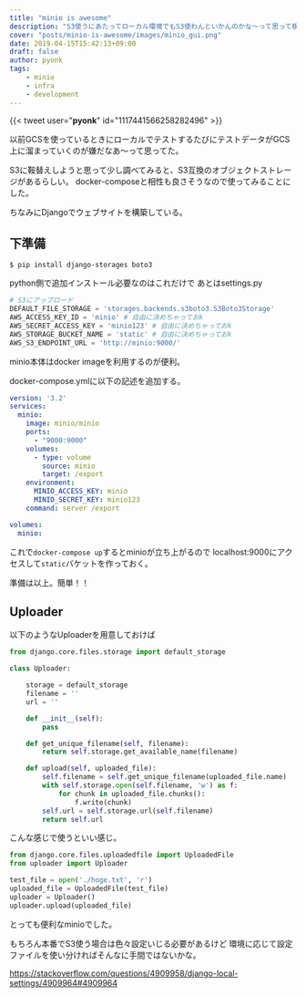 ```yaml
---
title: "minio is awesome"
description: "S3使うにあたってローカル環境でもS3使わんといかんのかな〜って思って検索したらminioというS3互換のオブジェクトストレージがあった件"
cover: "posts/minio-is-awesome/images/minio_gui.png"
date: 2019-04-15T15:42:13+09:00
draft: false
author: pyonk
tags:
    - minio
    - infra
    - development
---
```


{{< tweet user="__pyonk__" id="1117441566258282496" >}}

以前GCSを使っているときにローカルでテストするたびにテストデータがGCS上に溜まっていくのが嫌だなあ〜って思ってた。

S3に鞍替えしようと思って少し調べてみると、S3互換のオブジェクトストレージがあるらしい。
docker-composeと相性も良さそうなので使ってみることにした。

ちなみにDjangoでウェブサイトを構築している。

## 下準備

```shell
$ pip install django-storages boto3
```

python側で追加インストール必要なのはこれだけで
あとはsettings.py

```python
# S3にアップロード
DEFAULT_FILE_STORAGE = 'storages.backends.s3boto3.S3Boto3Storage'
AWS_ACCESS_KEY_ID = 'minio' # 自由に決めちゃっておk
AWS_SECRET_ACCESS_KEY = 'minio123' # 自由に決めちゃっておk
AWS_STORAGE_BUCKET_NAME = 'static' # 自由に決めちゃっておk
AWS_S3_ENDPOINT_URL = 'http://minio:9000/'
```


minio本体はdocker imageを利用するのが便利。

docker-compose.ymlに以下の記述を追加する。


```yaml
version: '3.2'
services:
  minio:
    image: minio/minio
    ports:
      - "9000:9000"
    volumes:
      - type: volume
        source: minio
        target: /export
    environment:
      MINIO_ACCESS_KEY: minio
      MINIO_SECRET_KEY: minio123
    command: server /export

volumes:
  minio:
```

これで`docker-compose up`するとminioが立ち上がるので
localhost:9000にアクセスして`static`バケットを作っておく。

準備は以上。簡単！！

## Uploader

以下のようなUploaderを用意しておけば

```python
from django.core.files.storage import default_storage

class Uploader:

    storage = default_storage
    filename = ''
    url = ''

    def __init__(self):
        pass

    def get_unique_filename(self, filename):
        return self.storage.get_available_name(filename)

    def upload(self, uploaded_file):
        self.filename = self.get_unique_filename(uploaded_file.name)
        with self.storage.open(self.filename, 'w') as f:
            for chunk in uploaded_file.chunks():
                f.write(chunk)
        self.url = self.storage.url(self.filename)
        return self.url
```

こんな感じで使うといい感じ。

```python
from django.core.files.uploadedfile import UploadedFile
from uploader import Uploader

test_file = open('./hoge.txt', 'r')
uploaded_file = UploadedFile(test_file)
uploader = Uploader()
uploader.upload(uploaded_file)
```

とっても便利なminioでした。

もちろん本番でS3使う場合は色々設定いじる必要があるけど
環境に応じて設定ファイルを使い分ければそんなに手間ではないかな。

https://stackoverflow.com/questions/4909958/django-local-settings/4909964#4909964
